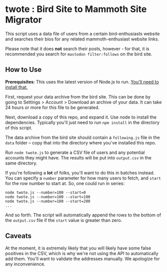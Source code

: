 # twote : Bird Site to Mammoth Site Migrator

This script uses a data file of users from a certain bird-enthusiasts website and searches their bios for any related mammoth-enthusiast website links.

Please note that it does **not** search their posts, however - for that, it is recommended you search for `mastodon filter:follows` on the bird site.

## How to Use

**Prerequisites**: This uses the latest version of Node.js to run. [You'll need to install that.](https://nodejs.org/en/download/)

First, request your data archive from the bird site. This can be done by going to Settings > Account > Download an archive of your data. It can take 24 hours or more for this file to be generated.

Next, download a copy of this repo, and expand it. Use node to install the dependencies. Typically you'll just need to run `npm install` in the directory of this script.

The data archive from the bird site should contain a `following.js` file in the `data` folder – copy that into the directory where you've installed this repo.

Run `node twote.js` to generate a CSV file of users and any potential accounts they might have. The results will be put into `output.csv` in the same directory.

If you're following a **lot** of folks, you'll want to do this in batches instead. You can specify a `number` parameter for how many users to fetch, and `start` for the row number to start at. So, one could run in series:

```
node twote.js --number=100 --start=0
node twote.js --number=100 --start=100
node twote.js --number=100 --start=200
...
```

And so forth. The script will automatically append the rows to the bottom of the `output.csv` file if the `start` value is greater than zero.


## Caveats

At the moment, it is extremely likely that you will likely have some false positives in the CSV, which is why we're not using the API to automatically add them. You'll want to validate the addresses manually. We apologize for any inconvenience.

